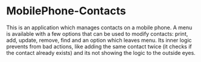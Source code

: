 # MobilePhone-Contacts

This is an application which manages contacts on a mobile phone.
A menu is available with a few options that can be used to modify contacts:
print, add, update, remove, find and an option which leaves menu. 
Its inner logic prevents from bad actions, like adding the same contact twice
(it checks if the contact already exists) and its not showing the logic to the outside eyes.
